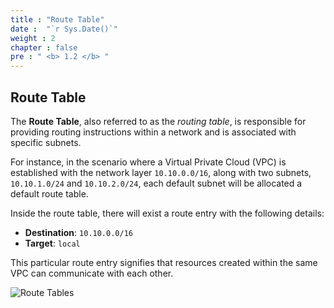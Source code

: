 ```yaml
---
title : "Route Table"
date :  "`r Sys.Date()`" 
weight : 2 
chapter : false
pre : " <b> 1.2 </b> "
---
```


## Route Table

The **Route Table**, also referred to as the *routing table*, is responsible for providing routing instructions within a network and is associated with specific subnets.

For instance, in the scenario where a Virtual Private Cloud (VPC) is established with the network layer `10.10.0.0/16`, along with two subnets, `10.10.1.0/24` and `10.10.2.0/24`, each default subnet will be allocated a default route table.

Inside the route table, there will exist a route entry with the following details:
- **Destination**: `10.10.0.0/16`
- **Target**: `local`

This particular route entry signifies that resources created within the same VPC can communicate with each other.

![Route Tables](/images/1-Introduce/routetable.png?featherlight=false&width=50pc)
